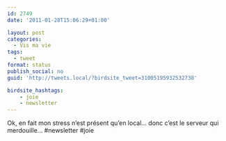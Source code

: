 ```yaml
---
id: 2749
date: '2011-01-28T15:06:29+01:00'

layout: post
categories:
  - Vis ma vie
tags:
  - tweet
format: status
publish_social: no
guid: 'http://tweets.local/?birdsite_tweet=31005195932532738'

birdsite_hashtags:
    - joie
    - newsletter
---
```


Ok, en fait mon stress n’est présent qu’en local… donc c’est le serveur qui merdouille… #newsletter #joie
